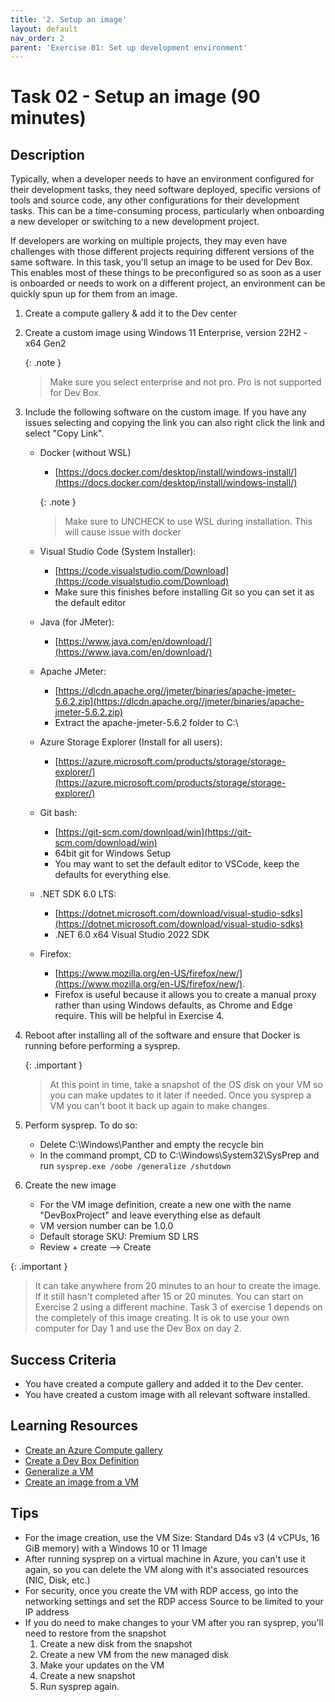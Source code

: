 ```yaml
---
title: '2. Setup an image'
layout: default
nav_order: 2
parent: 'Exercise 01: Set up development environment'
---
```


# Task 02 - Setup an image (90 minutes)

## Description

Typically, when a developer needs to have an environment configured for their development tasks, they need software deployed, specific versions of tools and source code, any other configurations for their development tasks. This can be a time-consuming process, particularly when onboarding a new developer or switching to a new development project.

If developers are working on multiple projects, they may even have challenges with those different projects requiring different versions of the same software. In this task, you'll setup an image to be used for Dev Box. This enables most of these things to be preconfigured so as soon as a user is onboarded or needs to work on a different project, an environment can be quickly spun up for them from an image.

1. Create a compute gallery & add it to the Dev center
2. Create a custom image using Windows 11 Enterprise, version 22H2 - x64 Gen2

   {: .note }
   > Make sure you select enterprise and not pro. Pro is not supported for Dev Box.
   
4. Include the following software on the custom image. If you have any issues selecting and copying the link you can also right click the link and select "Copy Link".
   - Docker (without WSL)
     - [https://docs.docker.com/desktop/install/windows-install/](https://docs.docker.com/desktop/install/windows-install/)
     
     {: .note }
     > Make sure to UNCHECK to use WSL during installation. This will cause issue with docker
     
   - Visual Studio Code (System Installer):
     - [https://code.visualstudio.com/Download](https://code.visualstudio.com/Download)
     - Make sure this finishes before installing Git so you can set it as the default editor
   - Java (for JMeter):
     - [https://www.java.com/en/download/](https://www.java.com/en/download/)
   - Apache JMeter:
     - [https://dlcdn.apache.org//jmeter/binaries/apache-jmeter-5.6.2.zip](https://dlcdn.apache.org//jmeter/binaries/apache-jmeter-5.6.2.zip)
     - Extract the apache-jmeter-5.6.2 folder to C:\
   - Azure Storage Explorer (Install for all users):
     - [https://azure.microsoft.com/products/storage/storage-explorer/](https://azure.microsoft.com/products/storage/storage-explorer/)
   - Git bash:
     - [https://git-scm.com/download/win](https://git-scm.com/download/win)
     - 64bit git for Windows Setup
     - You may want to set the default editor to VSCode, keep the defaults for everything else.
   - .NET SDK 6.0 LTS:
     - [https://dotnet.microsoft.com/download/visual-studio-sdks](https://dotnet.microsoft.com/download/visual-studio-sdks)
     - .NET 6.0 x64 Visual Studio 2022 SDK
   - Firefox:
     - [https://www.mozilla.org/en-US/firefox/new/](https://www.mozilla.org/en-US/firefox/new/).
     - Firefox is useful because it allows you to create a manual proxy rather than using Windows defaults, as Chrome and Edge require. This will be helpful in Exercise 4.
5. Reboot after installing all of the software and ensure that Docker is running before performing a sysprep.

    {: .important }
    > At this point in time, take a snapshot of the OS disk on your VM so you can make updates to it later if needed. Once you sysprep a VM you can't boot it back up again to make changes.

6. Perform sysprep. To do so:
   - Delete C:\Windows\Panther and empty the recycle bin
   - In the command prompt, CD to C:\Windows\System32\SysPrep and run `sysprep.exe /oobe /generalize /shutdown`
7. Create the new image
   - For the VM image definition, create a new one with the name "DevBoxProject" and leave everything else as default
   - VM version number can be 1.0.0
   - Default storage SKU: Premium SD LRS
   - Review + create --> Create
  
{: .important }
> It can take anywhere from 20 minutes to an hour to create the image. If it still hasn't completed after 15 or 20 minutes. You can start on Exercise 2 using a different machine. Task 3 of exercise 1 depends on the completely of this image creating.  It is ok to use your own computer for Day 1 and use the Dev Box on day 2.

## Success Criteria

- You have created a compute gallery and added it to the Dev center.
- You have created a custom image with all relevant software installed.

## Learning Resources

- [Create an Azure Compute gallery](https://learn.microsoft.com/azure/virtual-machines/create-gallery?tabs=portal%2Cportaldirect%2Ccli2)
- [Create a Dev Box Definition](https://learn.microsoft.com/azure/dev-box/quickstart-configure-dev-box-service?tabs=AzureADJoin#3-create-a-dev-box-definition)
- [Generalize a VM](https://learn.microsoft.com/azure/virtual-machines/generalize)
- [Create an image from a VM](https://learn.microsoft.com/azure/virtual-machines/capture-image-portal)

## Tips

- For the image creation, use the VM Size: Standard D4s v3 (4 vCPUs, 16 GiB memory) with a Windows 10 or 11 Image
- After running sysprep on a virtual machine in Azure, you can't use it again, so you can delete the VM along with it's associated resources (NIC, Disk, etc.)
- For security, once you create the VM with RDP access, go into the networking settings and set the RDP access Source to be limited to your IP address
- If you do need to make changes to your VM after you ran sysprep, you'll need to restore from the snapshot
    1. Create a new disk from the snapshot
    2. Create a new VM from the new managed disk
    3. Make your updates on the VM
    4. Create a new snapshot
    5. Run sysprep again.
